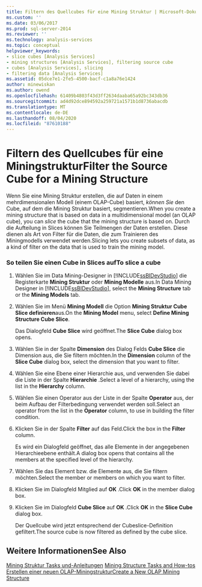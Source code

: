 ```yaml
---
title: Filtern des Quellcubes für eine Mining Struktur | Microsoft-Dokumentation
ms.custom: ''
ms.date: 03/06/2017
ms.prod: sql-server-2014
ms.reviewer: ''
ms.technology: analysis-services
ms.topic: conceptual
helpviewer_keywords:
- slice cubes [Analysis Services]
- mining structures [Analysis Services], filtering source cube
- cubes [Analysis Services], slicing
- filtering data [Analysis Services]
ms.assetid: 05dce7e1-2fe5-4500-bacf-c1a8a76e1424
author: minewiskan
ms.author: owend
ms.openlocfilehash: 61409b4803f43d3ff2634daaba65a92bc343db36
ms.sourcegitcommit: ad4d92dce894592a259721a1571b1d8736abacdb
ms.translationtype: MT
ms.contentlocale: de-DE
ms.lasthandoff: 08/04/2020
ms.locfileid: "87610188"
---
```

# <a name="filter-the-source-cube-for-a-mining-structure"></a><span data-ttu-id="05e70-102">Filtern des Quellcubes für eine Miningstruktur</span><span class="sxs-lookup"><span data-stu-id="05e70-102">Filter the Source Cube for a Mining Structure</span></span>
  <span data-ttu-id="05e70-103">Wenn Sie eine Mining Struktur erstellen, die auf Daten in einem mehrdimensionalen Modell (einem OLAP-Cube) basiert, *können Sie* den Cube, auf dem die Mining Struktur basiert, segmentieren.</span><span class="sxs-lookup"><span data-stu-id="05e70-103">When you create a mining structure that is based on data in a multidimensional model (an OLAP cube), you can *slice* the cube that the mining structure is based on.</span></span> <span data-ttu-id="05e70-104">Durch die Aufteilung in Slices können Sie Teilmengen der Daten erstellen. Diese dienen als Art von Filter für die Daten, die zum Trainieren des Miningmodells verwendet werden.</span><span class="sxs-lookup"><span data-stu-id="05e70-104">Slicing lets you create subsets of data, as a kind of filter on the data that is used to train the mining model.</span></span>  
  
### <a name="to-slice-a-cube"></a><span data-ttu-id="05e70-105">So teilen Sie einen Cube in Slices auf</span><span class="sxs-lookup"><span data-stu-id="05e70-105">To slice a cube</span></span>  
  
1.  <span data-ttu-id="05e70-106">Wählen Sie im Data Mining-Designer in [!INCLUDE[ssBIDevStudio](../includes/ssbidevstudio-md.md)] die Registerkarte **Mining Struktur** oder **Mining Modelle** aus.</span><span class="sxs-lookup"><span data-stu-id="05e70-106">In Data Mining Designer in [!INCLUDE[ssBIDevStudio](../includes/ssbidevstudio-md.md)], select the **Mining Structure** tab or the **Mining Models** tab.</span></span>  
  
2.  <span data-ttu-id="05e70-107">Wählen Sie im Menü **Mining Modell** die Option **Mining Struktur Cube Slice definieren**aus.</span><span class="sxs-lookup"><span data-stu-id="05e70-107">On the **Mining Model** menu, select **Define Mining Structure Cube Slice**.</span></span>  
  
     <span data-ttu-id="05e70-108">Das Dialogfeld **Cube Slice** wird geöffnet.</span><span class="sxs-lookup"><span data-stu-id="05e70-108">The **Slice Cube** dialog box opens.</span></span>  
  
3.  <span data-ttu-id="05e70-109">Wählen Sie in der Spalte **Dimension** des Dialog Felds **Cube Slice** die Dimension aus, die Sie filtern möchten.</span><span class="sxs-lookup"><span data-stu-id="05e70-109">In the **Dimension** column of the **Slice Cube** dialog box, select the dimension that you want to filter.</span></span>  
  
4.  <span data-ttu-id="05e70-110">Wählen Sie eine Ebene einer Hierarchie aus, und verwenden Sie dabei die Liste in der Spalte **Hierarchie** .</span><span class="sxs-lookup"><span data-stu-id="05e70-110">Select a level of a hierarchy, using the list in the **Hierarchy** column.</span></span>  
  
5.  <span data-ttu-id="05e70-111">Wählen Sie einen Operator aus der Liste in der Spalte **Operator** aus, der beim Aufbau der Filterbedingung verwendet werden soll.</span><span class="sxs-lookup"><span data-stu-id="05e70-111">Select an operator from the list in the **Operator** column, to use in building the filter condition.</span></span>  
  
6.  <span data-ttu-id="05e70-112">Klicken Sie in der Spalte **Filter** auf das Feld.</span><span class="sxs-lookup"><span data-stu-id="05e70-112">Click the box in the **Filter** column.</span></span>  
  
     <span data-ttu-id="05e70-113">Es wird ein Dialogfeld geöffnet, das alle Elemente in der angegebenen Hierarchieebene enthält.</span><span class="sxs-lookup"><span data-stu-id="05e70-113">A dialog box opens that contains all the members at the specified level of the hierarchy.</span></span>  
  
7.  <span data-ttu-id="05e70-114">Wählen Sie das Element bzw. die Elemente aus, die Sie filtern möchten.</span><span class="sxs-lookup"><span data-stu-id="05e70-114">Select the member or members on which you want to filter.</span></span>  
  
8.  <span data-ttu-id="05e70-115">Klicken Sie im Dialogfeld Mitglied auf **OK** .</span><span class="sxs-lookup"><span data-stu-id="05e70-115">Click **OK** in the member dialog box.</span></span>  
  
9. <span data-ttu-id="05e70-116">Klicken Sie im Dialogfeld **Cube Slice** auf **OK** .</span><span class="sxs-lookup"><span data-stu-id="05e70-116">Click **OK** in the **Slice Cube** dialog box.</span></span>  
  
     <span data-ttu-id="05e70-117">Der Quellcube wird jetzt entsprechend der Cubeslice-Definition gefiltert.</span><span class="sxs-lookup"><span data-stu-id="05e70-117">The source cube is now filtered as defined by the cube slice.</span></span>  
  
## <a name="see-also"></a><span data-ttu-id="05e70-118">Weitere Informationen</span><span class="sxs-lookup"><span data-stu-id="05e70-118">See Also</span></span>  
 <span data-ttu-id="05e70-119">[Mining Struktur Tasks und-Anleitungen](data-mining/mining-structure-tasks-and-how-tos.md) </span><span class="sxs-lookup"><span data-stu-id="05e70-119">[Mining Structure Tasks and How-tos](data-mining/mining-structure-tasks-and-how-tos.md) </span></span>  
 [<span data-ttu-id="05e70-120">Erstellen einer neuen OLAP-Miningstruktur</span><span class="sxs-lookup"><span data-stu-id="05e70-120">Create a New OLAP Mining Structure</span></span>](data-mining/create-a-new-olap-mining-structure.md)  
  
  
